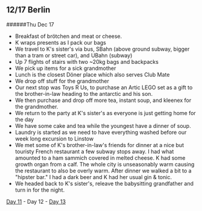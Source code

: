 12/17 Berlin
------------
######Thu Dec  17

- Breakfast of brötchen and meat or cheese.
- K wraps presents as I pack our bags
- We travel to K's sister's via bus, SBahn (above ground subway, bigger than a tram or street car), and UBahn (subway)
- Up 7 flights of stairs with two ~20kg bags and backpacks
- We pick up items for a sick grandmother
- Lunch is the closest Döner place which also serves Club Mate
- We drop off stuff for the grandmother
- Our next stop was Toys R Us, to purchase an Artic LEGO set as a gift to the brother-in-law heading to the antarctic and his son.
- We then purchase and drop off more tea, instant soup, and kleenex for the grandmother.
- We return to the party at K's sister's as everyone is just getting home for the day
- We have some cake and tea while the youngest have a dinner of soup.
- Laundry is started as we need to have everything washed before our week long excursion to Linstow
- We met some of K's brother-in-law's friends for dinner at a nice but touristy French restaurant a few subway stops away. I had what amounted to a ham sammich covered in melted cheese. K had some growth organ from a calf. The whole city is unseasonably warm causing the restaurant to also be overly warm. After dinner we walked a bit to a "hipster bar." I had a dark beer and K had her usual gin & tonic.
- We headed back to K's sister's, releave the babysitting grandfather and turn in for the night.

[Day 11](12-16-Berlin.md) - Day 12 - [Day 13](12-18-Berlin.md)
